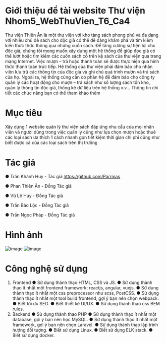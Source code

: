 # Giới thiệu đề tài website Thư viện Nhom5_WebThuVien_T6_Ca4

Thư viện Thiên Ân là một thư viện với kho tàng sách phong phú và đa dạng với nhiều chủ đề sách cho độc giả có thể dễ dàng khám phá và tìm kiếm kiến thức thức thông qua những cuốn sách.
Để tăng cường sự tiện lợi cho độc giả, chúng tôi mong muốn xây dựng một hệ thống để giúp đọc giả có thể lướt hoặc tìm kiếm các cuốn sách có trên kệ sách của thư viện qua trang mạng Internet. Việc mượn – trả hoặc thanh toán sẽ được thực hiện qua hình thức thanh toán trực tiếp. 
Hệ thống của thư viện phải đảm bảo cho nhân viên lưu trữ các thông tin của độc giả và ghi chú quá trình mượn và trả sách của họ.
Ngoài ra, hệ thống cũng cần có phân hệ để đảm bảo cho công ty quản lý các hoạt động cho mượn – trả sách như số lượng sách tồn kho, quản lý thông tin độc giả, thống kê dữ liệu trên hệ thống v.v…
Thông tin chi tiết các chức năng bạn có thể tham khảo thêm
# Mục tiêu
Xây dựng 1 website quản lý thư viện sách đáp ứng nhu cầu của mọi nhân viên và người dùng trong việc quản lý cũng như lựa chọn mượn hoặc thuê các loại sách ưa thích 1 cách nhanh gọn tiết kiệm thời gian chi phí cũng như biết được cả của các loại sách trên thị trường
# Tác giả
  ● Trần Khánh Huy - Tác giả https://github.com/Parrmas
  
  ● Phan Thiên Ân - Đồng Tác giả 
  
  ● Vũ Lê Huy - Đồng Tác giả 
  
  ● Trần Bảo Lộc - Đồng Tác giả 
  
  ● Trần Ngọc Pháp - Đồng Tác giả 

  # Hình ảnh
  ![image](https://github.com/ngocphap167/Nhom5_WebThuVien_T6_Ca4/assets/67430822/43fbc029-fcfd-4806-8d3e-37073ab5690a)
  ![image](https://github.com/ngocphap167/Nhom5_WebThuVien_T6_Ca4/assets/67430822/55f182cf-b419-41ff-b55a-a84a1a119e72)
  # Công nghệ sử dụng
  1. Frontend
 ● Sử dụng thành thạo HTML, CSS và JS.
 ● Sử dụng thành thạo ít nhất một frontend framework: reactjs, angular, vuejs.
 ● Sử dụng thành thạo ít nhất một css preprocessor như scss, PostCSS.
 ● Sử dụng thành thạo ít nhất một tool build frontend, gợi ý bạn nên chọn webpack.
 ● Biết tối ưu SEO.
 ● Biết thiết kế UI/UX.
 ● Sử dụng thành thạo css BEM rules.
  2. Backend 
 ● Sử dụng thành thạo PHP
 ● Sử dụng thành thạo ít nhất một database, gợi ý bạn nên học MySQL.
 ● Sử dụng thành thạo ít nhất một framework, gợi ý bạn nên chọn Laravel.
 ● Sử dụng thành thạo lập trình hướng đối tượng.
 ● Biết sử dụng Linux.
 ● Biết sử dụng ELK stack.
 ● Biết sử dụng docker.
  
